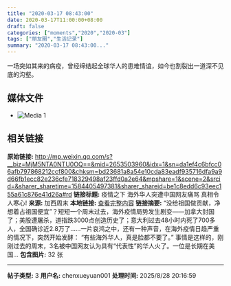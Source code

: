 ```yaml
---
title: "2020-03-17 08:43:00"
date: 2020-03-17T11:00:00+08:00
draft: false
categories: ["moments","2020","2020-03"]
tags: ["朋友圈","生活记录"]
summary: "2020-03-17 08:43:00..."
---
```


一场突如其来的病疫，曾经缔结起全球华人的患难情谊，如今也割裂出一道深不见底的沟壑。

## 媒体文件

- ![Media 1](/Moments/photos/2020-03-17/202003170843000.jpg)

## 相关链接

**原始链接:** http://mp.weixin.qq.com/s?__biz=MjM5NTA0NTU0OQ==&mid=2653503960&idx=1&sn=da1ef4c6bfcc06afb797868212ccf800&chksm=bd23681a8a54e10cda83eadf935716dfa9a9d66fb1ecc82e236cfe718329498af23ffd0a2e64&mpshare=1&scene=2&srcid=&sharer_sharetime=1584405497381&sharer_shareid=be1c8edd6c93eec155a61c876e41d26a#rd
**链接标题:** 疫情之下 海外华人突遭中国网友痛骂 真相令人寒心!
**来源:** 加西周末
**本地链接:** [查看完整内容](/link_content/2020/03/2020-03-17-1/link_content/)
**链接摘要:** “没给祖国做贡献，净想着占祖国便宜”？短短一个周末过去，海外疫情局势发生剧变——加拿大封国了；美股遭屠杀，道指跌3000点创造历史了；意大利过去48小时内死了700多人，全国确诊近2.8万了......一片哀鸿之中，还有一种声音，在海外疫情日趋严重的情况下，突然开始发酵： “有些海外华人，真是脸都不要了。” 事情是这样的，刚刚过去的周末，3名被中国网友认为具有“代表性”的华人火了。一位是长期在美国...
**包含图片:** 32 张

---

**帖子类型:** 3
**用户名:** chenxueyuan001
**处理时间:** 2025/8/28 20:16:59